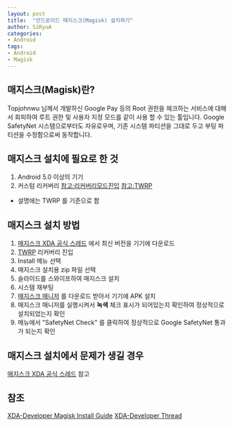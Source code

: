 ```yaml
---
layout: post
title:  "안드로이드 매지스크(Magisk) 설치하기"
author: SiRyuA
categories:
- Android
tags:
- Android
- Magisk
---
```


## 매지스크(Magisk)란?
Topjohnwu 님께서 개발하신 Google Pay 등의 Root 권한을 체크하는 서비스에 대해서 회피하여 루트 권한 및 사용자 지정 모드를 같이 사용 할 수 있는 툴입니다. Google SafetyNet 시스템으로부터도 자유로우며, 기존 시스템 파티션을 그대로 두고 부팅 파티션을 수정함으로써 동작합니다.


## 매지스크 설치에 필요로 한 것
1. Android 5.0 이상의 기기
2. 커스텀 리커버리 [참고:리커버리모드진입](/android/Android-How-to-boot-Recovery.html) [참고:TWRP](/android/android-twrp.html)
  * 설명에는 TWRP 를 기준으로 함


## 매지스크 설치 방법
1. [매지스크 XDA 공식 스레드](https://forum.xda-developers.com/apps/magisk/official-magisk-v7-universal-systemless-t3473445) 에서 최신 버전을 기기에 다운로드
2. [TWRP](/android/android-twrp.html) 리커버리 진입
3. Install 메뉴 선택
4. 매지스크 설치용 zip 파일 선택
5. 슬라이드를 스와이프하여 매지스크 설치
6. 시스템 재부팅
7. [매지스크 매니저](https://www.apkmirror.com/apk/topjohnwu/magisk-manager/) 를 다운로드 받아서 기기에 APK 설치
8. 매지스크 매니저를 실행시켜서 **녹색** 체크 표시가 되어있는지 확인하여 정상적으로 설치되었는지 확인
9. 메뉴에서 "SafetyNet Check" 를 클릭하여 정상적으로 Google SafetyNet 통과가 되는지 확인


## 매지스크 설치에서 문제가 생길 경우
[매지스크 XDA 공식 스레드](https://forum.xda-developers.com/apps/magisk/official-magisk-v7-universal-systemless-t3473445) 참고


##  참조
[XDA-Developer Magisk Install Guide](https://www.xda-developers.com/how-to-install-magisk/)
[XDA-Developer Thread](https://forum.xda-developers.com/apps/magisk/official-magisk-v7-universal-systemless-t3473445)
